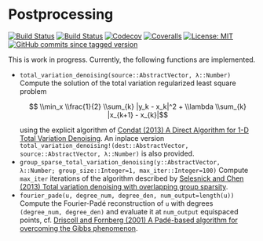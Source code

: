 # Postprocessing

[![Build Status](https://github.com/ranocha/Postprocessing.jl/workflows/CI/badge.svg)](https://github.com/ranocha/Postprocessing.jl/actions)
[![Build Status](https://ci.appveyor.com/api/projects/status/github/ranocha/Postprocessing.jl?svg=true)](https://ci.appveyor.com/project/ranocha/Postprocessing-jl)
[![Codecov](https://codecov.io/gh/ranocha/Postprocessing.jl/branch/master/graph/badge.svg)](https://codecov.io/gh/ranocha/Postprocessing.jl)
[![Coveralls](https://coveralls.io/repos/github/ranocha/Postprocessing.jl/badge.svg?branch=master)](https://coveralls.io/github/ranocha/Postprocessing.jl?branch=master)
[![License: MIT](https://img.shields.io/badge/License-MIT-success.svg)](https://opensource.org/licenses/MIT)
[![GitHub commits since tagged version](https://img.shields.io/github/commits-since/ranocha/Postprocessing.jl/v0.1.0.svg?style=social&logo=github)](https://github.com/ranocha/Postprocessing.jl)
<!-- [![PkgEval](https://juliaci.github.io/NanosoldierReports/pkgeval_badges/P/Postprocessing.svg)](https://juliaci.github.io/NanosoldierReports/pkgeval_badges/report.html) -->

This is work in progress. Currently, the following functions are implemented.
- `total_variation_denoising(source::AbstractVector, λ::Number)`
  Compute the solution of the total variation regularized least square problem
  ```math
      \\min_x \\frac{1}{2} \\sum_{k} |y_k - x_k|^2 + \\lambda \\sum_{k} |x_{k+1} - x_{k}|
  ```
  using the explicit algorithm of
  [Condat (2013) A Direct Algorithm for 1-D Total Variation Denoising](https://doi.org/10.1109/LSP.2013.2278339).
  An inplace version `total_variation_denoising!(dest::AbstractVector, source::AbstractVector, λ::Number)`
  is also provided.
- `group_sparse_total_variation_denoising(y::AbstractVector, λ::Number; group_size::Integer=1, max_iter::Integer=100)`
  Compute `max_iter` iterations of the algorithm described by
  [Selesnick and Chen (2013) Total variation denoising with overlapping group sparsity](https://doi.org/10.1109/ICASSP.2013.6638755).
- `fourier_pade(u, degree_num, degree_den, num_output=length(u))`
  Compute the Fourier-Padé reconstruction of `u` with degrees
  `(degree_num, degree_den)` and evaluate it at `num_output`
  equispaced points,
  cf. [Driscoll and Fornberg (2001) A Padé-based algorithm for overcoming the Gibbs phenomenon](https://doi.org/10.1023/A:1016648530648).
